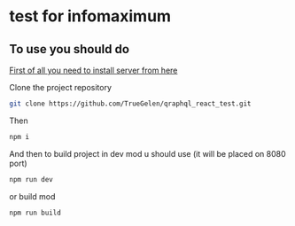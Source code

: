 # test for infomaximum

## To use you should do

[First of all you need to install server from here](https://github.com/saneksa/graphql-test-authorization)

Clone the project repository

```bash
git clone https://github.com/TrueGelen/qraphql_react_test.git
```

Then

```bash
npm i 
```

And then to build project in dev mod u should use (it will be placed on 8080 port)

```bash
npm run dev
```

or build mod

```bash
npm run build
```